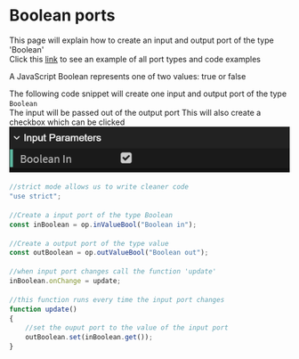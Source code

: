# Boolean ports

This page will explain how to create an input and output port of the type 'Boolean'<br>
Click this [link](https://cables.gl/ui/#/project/5b9f692e671e52e512ab3af3) to see an example of all port types and code examples

A JavaScript Boolean represents one of two values: true or false

The following code snippet will create one input and output port of the type `Boolean`<br>
The input  will be passed out of the output port
This will also create a checkbox which can be clicked<br>
![Button](../img/creating_ports_boolean_checkbox_ui_pane.png)

```javascript
//strict mode allows us to write cleaner code
"use strict";

//Create a input port of the type Boolean
const inBoolean = op.inValueBool("Boolean in");

//Create a output port of the type value
const outBoolean = op.outValueBool("Boolean out");

//when input port changes call the function 'update'
inBoolean.onChange = update;

//this function runs every time the input port changes
function update()
{
    //set the ouput port to the value of the input port
    outBoolean.set(inBoolean.get());
}
```







